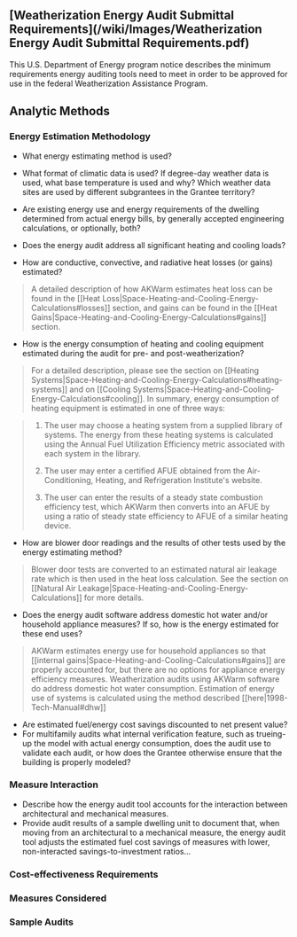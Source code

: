## [Weatherization Energy Audit Submittal Requirements](/wiki/Images/Weatherization Energy Audit Submittal Requirements.pdf)

This U.S. Department of Energy program notice describes the minimum requirements energy auditing tools need to meet in order to be approved for use in the federal Weatherization Assistance Program.  

## Analytic Methods

### Energy Estimation Methodology

- What energy estimating method is used?


- What format of climatic data is used?  If degree-day weather data is used, what base temperature is used and why?  Which weather data sites are used by different subgrantees in the Grantee territory?
- Are existing energy use and energy requirements of the dwelling determined from actual energy bills, by generally accepted engineering calculations, or optionally, both?
- Does the energy audit address all significant heating and cooling loads?
- How are conductive, convective, and radiative heat losses (or gains) estimated?

>A detailed description of how AKWarm estimates heat loss can be found in the [[Heat Loss|Space-Heating-and-Cooling-Energy-Calculations#losses]] section, and gains can be found in the [[Heat Gains|Space-Heating-and-Cooling-Energy-Calculations#gains]] section.

- How is the energy consumption of heating and cooling equipment estimated during the audit for pre- and post-weatherization?

> For a detailed description, please see the section on [[Heating Systems|Space-Heating-and-Cooling-Energy-Calculations#heating-systems]] and on [[Cooling Systems|Space-Heating-and-Cooling-Energy-Calculations#cooling]].  In summary, energy consumption of heating equipment is estimated in one of three ways:
> 

>1. The user may choose a heating system from a supplied library of systems.  The energy from these heating systems is calculated using the Annual Fuel Utilization Efficiency metric associated with each system in the library.
>
>2.  The user may enter a certified AFUE obtained from the Air-Conditioning, Heating, and Refrigeration Institute's website.  
>
>3.  The user can enter the results of a steady state combustion efficiency test, which AKWarm then converts into an AFUE by using a ratio of steady state efficiency to AFUE of a similar heating device. 



- How are blower door readings and the results of other tests used by the energy estimating method?

>Blower door tests are converted to an estimated natural air leakage rate which is then used in the heat loss calculation.  See the section on [[Natural Air Leakage|Space-Heating-and-Cooling-Energy-Calculations]] for more details.

- Does the energy audit software address domestic hot water and/or household appliance measures?  If so, how is the energy estimated for these end uses?

> AKWarm estimates energy use for household appliances so that [[internal gains|Space-Heating-and-Cooling-Calculations#gains]] are properly accounted for, but there are no options for appliance energy efficiency measures.
> Weatherization audits using AKWarm software do address domestic hot water consumption.  Estimation of energy use of systems is calculated using the method described [[here|1998-Tech-Manual#dhw]]

- Are estimated fuel/energy cost savings discounted to net present value?
- For multifamily audits what internal verification feature, such as trueing-up the model with actual energy consumption, does the audit use to validate each audit, or how does the Grantee otherwise ensure that the building is properly modeled?


### Measure Interaction

- Describe how the energy audit tool accounts for the interaction between architectural and mechanical measures.
- Provide audit results of a sample dwelling unit to document that, when moving from an architectural to a mechanical measure, the energy audit tool adjusts the estimated fuel cost savings of measures with lower, non-interacted savings-to-investment ratios...

### Cost-effectiveness Requirements

### Measures Considered

### Sample Audits

